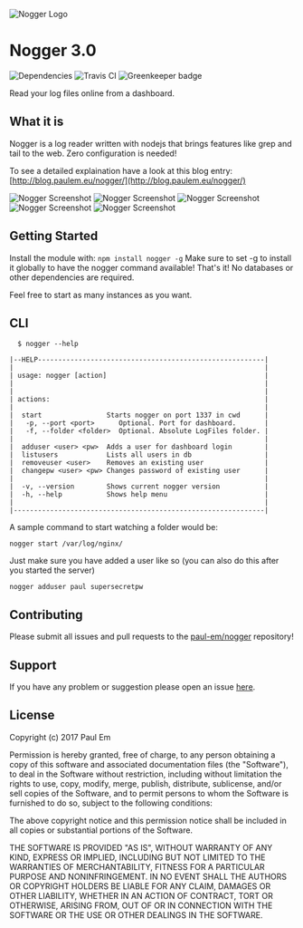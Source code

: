 ![Nogger Logo](https://github.com/paul-em/nogger/raw/master/assets/logo-flipped.png "Nogger Logo") 
# Nogger 3.0
![Dependencies](https://david-dm.org/paul-em/nogger.svg)
![Travis CI](https://travis-ci.org/paul-em/nogger.svg?branch=master)
![Greenkeeper badge](https://badges.greenkeeper.io/paul-em/nogger.svg)

Read your log files online from a dashboard.

## What it is

Nogger is a log reader written with nodejs that brings features like grep and tail to the web. Zero configuration is needed!

To see a detailed explaination have a look at this blog entry: [http://blog.paulem.eu/nogger/](http://blog.paulem.eu/nogger/)

![Nogger Screenshot](https://github.com/paul-em/nogger/raw/master/assets/screenshot_login.png "Nogger Screenshot")
![Nogger Screenshot](https://github.com/paul-em/nogger/raw/master/assets/screenshot_folder.png "Nogger Screenshot")
![Nogger Screenshot](https://github.com/paul-em/nogger/raw/master/assets/screenshot_file.png "Nogger Screenshot")
![Nogger Screenshot](https://github.com/paul-em/nogger/raw/master/assets/screenshot_highlight.png "Nogger Screenshot")
![Nogger Screenshot](https://github.com/paul-em/nogger/raw/master/assets/screenshot_before_after.png "Nogger Screenshot")

## Getting Started
Install the module with: `npm install nogger -g`
Make sure to set -g to install it globally to have the nogger command available!
That's it! No databases or other dependencies are required. 

Feel free to start as many instances as you want.

## CLI

```
  $ nogger --help
  
|--HELP--------------------------------------------------------|
|                                                              |
| usage: nogger [action]                                       |
|                                                              |
|                                                              |
| actions:                                                     |
|                                                              |
|  start                Starts nogger on port 1337 in cwd      |
|   -p, --port <port>      Optional. Port for dashboard.       |
|   -f, --folder <folder>  Optional. Absolute LogFiles folder. |
|                                                              |
|  adduser <user> <pw>  Adds a user for dashboard login        |
|  listusers            Lists all users in db                  |
|  removeuser <user>    Removes an existing user               |
|  changepw <user> <pw> Changes password of existing user      |
|                                                              |
|  -v, --version        Shows current nogger version           |
|  -h, --help           Shows help menu                        |
|                                                              |
|--------------------------------------------------------------|
```
A sample command to start watching a folder would be:
```
nogger start /var/log/nginx/
```
Just make sure you have added a user like so (you can also do this after you started the server)
```
nogger adduser paul supersecretpw
```
## Contributing

Please submit all issues and pull requests to the [paul-em/nogger](http://github.com/paul-em/nogger) repository!

## Support
If you have any problem or suggestion please open an issue [here](https://github.com/paul-em/nogger/issues).

## License
Copyright (c) 2017 Paul Em

Permission is hereby granted, free of charge, to any person
obtaining a copy of this software and associated documentation
files (the "Software"), to deal in the Software without
restriction, including without limitation the rights to use,
copy, modify, merge, publish, distribute, sublicense, and/or sell
copies of the Software, and to permit persons to whom the
Software is furnished to do so, subject to the following
conditions:

The above copyright notice and this permission notice shall be
included in all copies or substantial portions of the Software.

THE SOFTWARE IS PROVIDED "AS IS", WITHOUT WARRANTY OF ANY KIND,
EXPRESS OR IMPLIED, INCLUDING BUT NOT LIMITED TO THE WARRANTIES
OF MERCHANTABILITY, FITNESS FOR A PARTICULAR PURPOSE AND
NONINFRINGEMENT. IN NO EVENT SHALL THE AUTHORS OR COPYRIGHT
HOLDERS BE LIABLE FOR ANY CLAIM, DAMAGES OR OTHER LIABILITY,
WHETHER IN AN ACTION OF CONTRACT, TORT OR OTHERWISE, ARISING
FROM, OUT OF OR IN CONNECTION WITH THE SOFTWARE OR THE USE OR
OTHER DEALINGS IN THE SOFTWARE.
